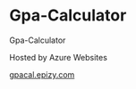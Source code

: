 # Gpa-Calculator
Gpa-Calculator

Hosted by Azure Websites

[gpacal.epizy.com](https://gpacal.epizy.com/)
